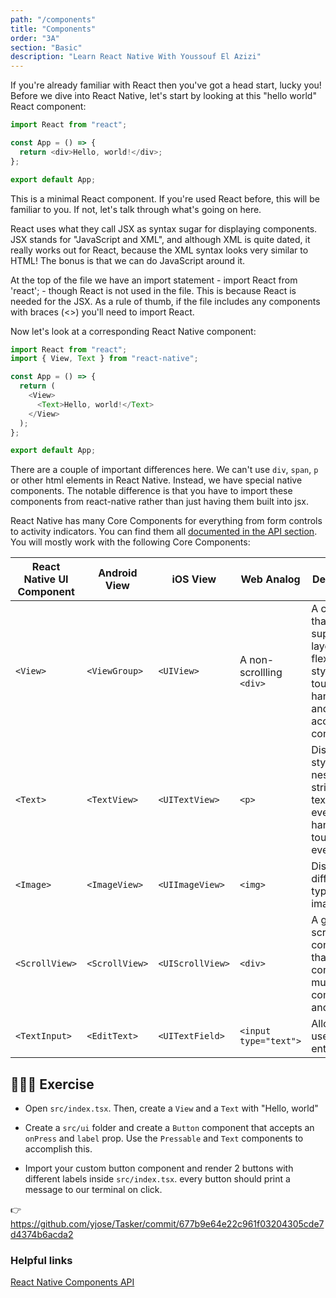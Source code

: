 ```yaml
---
path: "/components"
title: "Components"
order: "3A"
section: "Basic"
description: "Learn React Native With Youssouf El Azizi"
---
```


If you're already familiar with React then you've got a head start, lucky you! Before we dive into React Native, let's start by looking at this "hello world" React component:

```js
import React from "react";

const App = () => {
  return <div>Hello, world!</div>;
};

export default App;
```

This is a minimal React component. If you're used React before, this will be familiar to you. If not, let's talk through what's going on here.

React uses what they call JSX as syntax sugar for displaying components. JSX stands for "JavaScript and XML", and although XML is quite dated, it really works out for React, because the XML syntax looks very similar to HTML! The bonus is that we can do JavaScript around it.

At the top of the file we have an import statement - import React from 'react'; - though React is not used in the file. This is because React is needed for the JSX. As a rule of thumb, if the file includes any components with braces (<>) you'll need to import React.

Now let's look at a corresponding React Native component:

```js
import React from "react";
import { View, Text } from "react-native";

const App = () => {
  return (
    <View>
      <Text>Hello, world!</Text>
    </View>
  );
};

export default App;
```

There are a couple of important differences here. We can't use `div`, `span`, `p` or other html elements in React Native. Instead, we have special native components. The notable difference is that you have to import these components from react-native rather than just having them built into jsx.

React Native has many Core Components for everything from form controls to activity indicators. You can find them all [documented in the API section](https://reactnative.dev/components-and-apis). You will mostly work with the following Core Components:

| React Native UI Component | Android View   | iOS View         | Web Analog               | Description                                                                                           |
| ------------------------- | -------------- | ---------------- | ------------------------ | ----------------------------------------------------------------------------------------------------- |
| `<View>`                  | `<ViewGroup>`  | `<UIView>`       | A non-scrollling `<div>` | A container that supports layout with flexbox, style, some touch handling, and accessibility controls |
| `<Text>`                  | `<TextView>`   | `<UITextView>`   | `<p>`                    | Displays, styles, and nests strings of text and even handles touch events                             |
| `<Image>`                 | `<ImageView>`  | `<UIImageView>`  | `<img>`                  | Displays different types of images                                                                    |
| `<ScrollView>`            | `<ScrollView>` | `<UIScrollView>` | `<div>`                  | A generic scrolling container that can contain multiple components and views                          |
| `<TextInput>`             | `<EditText>`   | `<UITextField>`  | `<input type="text">`    | Allows the user to enter text                                                                         |

## 👨🏻‍💻 Exercise

- Open `src/index.tsx`. Then, create a `View` and a `Text` with "Hello, world"

- Create a `src/ui` folder and create a `Button` component that accepts an `onPress` and `label` prop. Use the `Pressable` and `Text` components to accomplish this.

- Import your custom button component and render 2 buttons with different labels inside `src/index.tsx`. every button should print a message to our terminal on click.

👉 https://github.com/yjose/Tasker/commit/677b9e64e22c961f03204305cde7d4374b6acda2

### Helpful links

[React Native Components API](https://reactnative.dev/components-and-apis)
